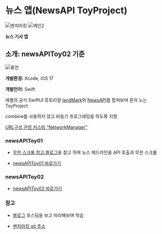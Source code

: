 # 뉴스 앱(NewsAPI ToyProject)

![벤치마킹](https://github.com/BOLTB0X/NewsAPIToyProject/blob/main/gif/%EA%B3%B5%EC%8B%9D%ED%8A%9C%ED%86%A0%EB%A6%AC%EC%96%BC.gif?raw=true) ![메인2](https://github.com/BOLTB0X/NewsAPIToyProject/blob/main/02gif/%EB%A9%94%EC%9D%B83.gif?raw=true)
<br/>

**뉴스 기사 앱**
<br/>

## 소개: newsAPIToy02 기준

![퓨전](https://cdn.eyesmag.com/wp-content/uploads/2017/12/28144328/adidas-x-dragonball-z-collaboration-rumor-main.gif)
<br/>

**개발환경:** Xcode, iOS 17
<br/>

**개발언어:** Swift
<br/>

애플의 공식 SwiftUI 튜토리얼 [landMark](https://github.com/BOLTB0X/SwiftUI_Tutorials)와 [NewsAPI](https://newsapi.org)를 합쳐보며 혼자 노는 ToyProject
<br/>

combine를 사용하지 않고 비동기 프로그래밍을 하도록 지향
<br/>

[URL구성 관련 커스텀 "NetworkManager"](https://github.com/BOLTB0X/NewsAPIToyProject/blob/main/newsAPIToy02/01newsAPIToyApp%20/newsAPIToyApp/Models/NetworkManager.swift)
<br/>

### newsAPIToy01

- [무한 스크롤 참고 블로그](https://codekodo.tistory.com/207)을 참고 하며 뉴스 헤드라인을 API 호출과 무한 스크롤
  <br/>

- [newsAPIToy01 바로가기](https://github.com/BOLTB0X/NewsAPIToyProject/tree/main/newsAPIToy01)
  <br/>

### newsAPIToy02

- [newsAPIToy02 바로가기](https://github.com/BOLTB0X/NewsAPIToyProject/tree/main/newsAPIToy02)
  <br/>

### 참고

- [블로그](https://ggasoon2.tistory.com/9) 포스팅을 보고 따라해보며 학습
  <br/>

- [벤치마킹 git 주소](https://github.com/BOLTB0X/NewsAPIToyProject/tree/main/Benchmarking%20Project/newsArticle)
  <br/>
